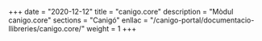 +++
date        = "2020-12-12"
title       = "canigo.core"
description = "Mòdul canigo.core"
sections    = "Canigó"
enllac		= "/canigo-portal/documentacio-llibreries/canigo.core/"
weight		= 1
+++
